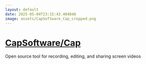 ```yaml
---
layout: default
date: 2025-05-04T23:15:43.404846
image: assets/CapSoftware_Cap_cropped.png
---
```


# [CapSoftware/Cap](https://github.com/CapSoftware/Cap)

Open source tool for recording, editing, and sharing screen videos
